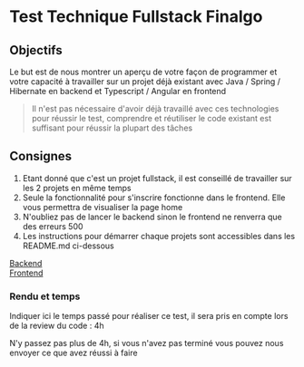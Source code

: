 # Test Technique Fullstack Finalgo

## Objectifs

​Le but est de nous montrer un aperçu de votre façon de programmer et votre capacité à travailler sur un projet déjà existant avec Java / Spring / Hibernate en backend et Typescript / Angular en frontend

> Il n'est pas nécessaire d'avoir déjà travaillé avec ces technologies pour réussir le test, comprendre et réutiliser le code existant est suffisant pour réussir la plupart des tâches

## Consignes

1. Etant donné que c'est un projet fullstack, il est conseillé de travailler sur les 2 projets en même temps
2. Seule la fonctionnalité pour s'inscrire fonctionne dans le frontend. Elle vous permettra de visualiser la page home
3. N'oubliez pas de lancer le backend sinon le frontend ne renverra que des erreurs 500
4. Les instructions pour démarrer chaque projets sont accessibles dans les README.md ci-dessous

[Backend](application)  
[Frontend](application-front)

### Rendu et temps

Indiquer ici le temps passé pour réaliser ce test, il sera pris en compte lors de la review du code : 4h

N'y passez pas plus de 4h, si vous n'avez pas terminé vous pouvez nous envoyer ce que avez réussi à faire
